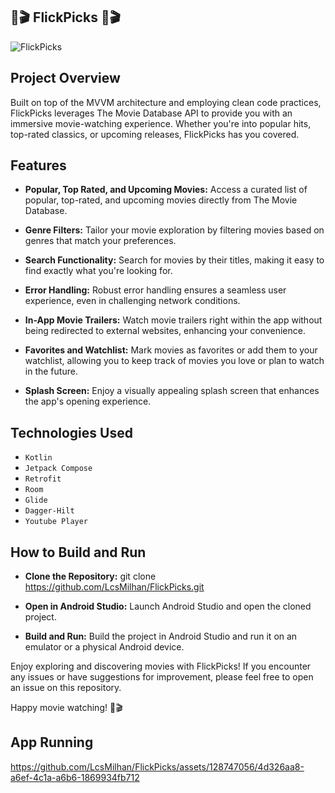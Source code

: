 ## 🎥🎬 FlickPicks 🎥🎬

![FlickPicks](https://github.com/LcsMilhan/FlickPicks/assets/128747056/fbe16f2f-7784-43dd-bb6d-c3aea9f9d64c)


## Project Overview
Built on top of the MVVM architecture and employing clean code practices, FlickPicks leverages The Movie Database API to provide you with an immersive movie-watching experience. Whether you're into popular hits, top-rated classics, or upcoming releases, FlickPicks has you covered.

## Features

- **Popular, Top Rated, and Upcoming Movies:** Access a curated list of popular, top-rated, and upcoming movies directly from The Movie Database.

- **Genre Filters:** Tailor your movie exploration by filtering movies based on genres that match your preferences.

- **Search Functionality:** Search for movies by their titles, making it easy to find exactly what you're looking for.

- **Error Handling:** Robust error handling ensures a seamless user experience, even in challenging network conditions.

- **In-App Movie Trailers:** Watch movie trailers right within the app without being redirected to external websites, enhancing your convenience.

- **Favorites and Watchlist:** Mark movies as favorites or add them to your watchlist, allowing you to keep track of movies you love or plan to watch in the future.

- **Splash Screen:** Enjoy a visually appealing splash screen that enhances the app's opening experience.


## Technologies Used

 - `Kotlin`
 - `Jetpack Compose`
 - `Retrofit`
 - `Room`
 - `Glide`
 - `Dagger-Hilt`
 - `Youtube Player`

## How to Build and Run

- **Clone the Repository:** git clone https://github.com/LcsMilhan/FlickPicks.git

- **Open in Android Studio:** Launch Android Studio and open the cloned project.

- **Build and Run:** Build the project in Android Studio and run it on an emulator or a physical Android device.

Enjoy exploring and discovering movies with FlickPicks! If you encounter any issues or have suggestions for improvement, please feel free to open an issue on this repository.

Happy movie watching! 🍿🎬

## App Running
https://github.com/LcsMilhan/FlickPicks/assets/128747056/4d326aa8-a6ef-4c1a-a6b6-1869934fb712
